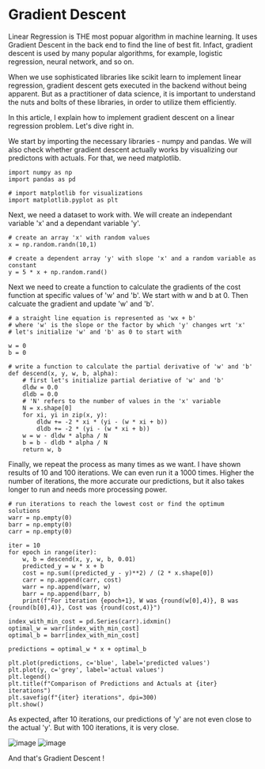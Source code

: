 # Gradient Descent
Linear Regression is THE most popuar algorithm in machine learning. 
It uses Gradient Descent in the back end to find the line of best fit.
Infact, gradient descent is used by many popular algorithms, for example, logistic regression, neural network, and so on.

When we use sophisticated libraries like scikit learn to implement linear regression, gradient descent gets executed in the backend without being apparent. 
But as a practitioner of data science, it is important to understand the nuts and bolts of these libraries, in order to utilize them efficiently. 

In this article, I explain how to implement gradient descent on a linear regression problem. 
Let's dive right in. 

We start by importing the necessary libraries - numpy and pandas. 
We will also check whether gradient descent actually works by visualizing our predictons with actuals. 
For that, we need matplotlib.

```
import numpy as np
import pandas as pd

# import matplotlib for visualizations 
import matplotlib.pyplot as plt
```

Next, we need a dataset to work with. We will create an independant variable 'x' and a dependant variable 'y'.

```
# create an array 'x' with random values  
x = np.random.randn(10,1)

# create a dependent array 'y' with slope 'x' and a random variable as constant 
y = 5 * x + np.random.rand()
```

Next we need to create a function to calculate the gradients of the cost function at specific values of 'w' and 'b'. 
We start with w and b at 0. 
Then calcuate the gradient and update 'w' and 'b'.

```
# a straight line equation is represented as 'wx + b'
# where 'w' is the slope or the factor by which 'y' changes wrt 'x'
# let's initialize 'w' and 'b' as 0 to start with 

w = 0
b = 0

# write a function to calculate the partial derivative of 'w' and 'b' 
def descend(x, y, w, b, alpha):
    # first let's initialize partial deriative of 'w' and 'b'
    dldw = 0.0
    dldb = 0.0
    # 'N' refers to the number of values in the 'x' variable 
    N = x.shape[0]
    for xi, yi in zip(x, y):
        dldw += -2 * xi * (yi - (w * xi + b))
        dldb += -2 * (yi - (w * xi + b))
    w = w - dldw * alpha / N
    b = b - dldb * alpha / N
    return w, b
```

Finally, we repeat the process as many times as we want. I have shown results of 10 and 100 iterations. We can even run it a 1000 times.
Higher the number of iterations, the more accurate our predictions, but it also takes longer to run and needs more processing power. 

```
# run iterations to reach the lowest cost or find the optimum solutions
warr = np.empty(0)
barr = np.empty(0)
carr = np.empty(0)

iter = 10
for epoch in range(iter):
    w, b = descend(x, y, w, b, 0.01)
    predicted_y = w * x + b
    cost = np.sum((predicted_y - y)**2) / (2 * x.shape[0])
    carr = np.append(carr, cost)
    warr = np.append(warr, w)
    barr = np.append(barr, b)
    print(f"For iteration {epoch+1}, W was {round(w[0],4)}, B was {round(b[0],4)}, Cost was {round(cost,4)}")

index_with_min_cost = pd.Series(carr).idxmin()
optimal_w = warr[index_with_min_cost]
optimal_b = barr[index_with_min_cost]

predictions = optimal_w * x + optimal_b

plt.plot(predictions, c='blue', label='predicted values')
plt.plot(y, c='grey', label='actual values')
plt.legend()
plt.title(f"Comparison of Predictions and Actuals at {iter} iterations")
plt.savefig(f"{iter} iterations", dpi=300)
plt.show()
```

As expected, after 10 iterations, our predictions of 'y' are not even close to the actual 'y'.
But with 100 iterations, it is very close. 

![image](https://user-images.githubusercontent.com/113739146/209274587-950c9d29-a115-466d-9aac-42dcd1e0d835.png)
![image](https://user-images.githubusercontent.com/113739146/209274600-f049a570-1f01-4e17-9da6-144196f8f935.png)

And that's Gradient Descent !

